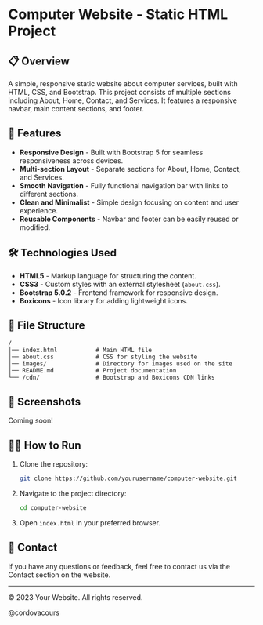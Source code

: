 # Computer Website - Static HTML Project

## 📋 Overview
A simple, responsive static website about computer services, built with HTML, CSS, and Bootstrap. This project consists of multiple sections including About, Home, Contact, and Services. It features a responsive navbar, main content sections, and footer.

## 🚀 Features
- **Responsive Design** - Built with Bootstrap 5 for seamless responsiveness across devices.
- **Multi-section Layout** - Separate sections for About, Home, Contact, and Services.
- **Smooth Navigation** - Fully functional navigation bar with links to different sections.
- **Clean and Minimalist** - Simple design focusing on content and user experience.
- **Reusable Components** - Navbar and footer can be easily reused or modified.

## 🛠️ Technologies Used
- **HTML5** - Markup language for structuring the content.
- **CSS3** - Custom styles with an external stylesheet (`about.css`).
- **Bootstrap 5.0.2** - Frontend framework for responsive design.
- **Boxicons** - Icon library for adding lightweight icons.

## 📂 File Structure
```
/
│── index.html           # Main HTML file
│── about.css            # CSS for styling the website
│── images/              # Directory for images used on the site
│── README.md            # Project documentation
└── /cdn/                # Bootstrap and Boxicons CDN links
```

## 📸 Screenshots
Coming soon!

## 🏃‍♂️ How to Run
1. Clone the repository:
   ```bash
   git clone https://github.com/yourusername/computer-website.git
   ```
2. Navigate to the project directory:
   ```bash
   cd computer-website
   ```
3. Open `index.html` in your preferred browser.

## 📧 Contact
If you have any questions or feedback, feel free to contact us via the Contact section on the website.

---
© 2023 Your Website. All rights reserved.


@cordovacours
